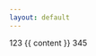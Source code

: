 ```yaml
---
layout: default
---
```


<!DOCTYPE html>
<html lang="en">
<head>
    <meta charset="UTF-8">
    <title>Some Title</title>
</head>
<body>
123
      {{ content }}
345
</body>
</html>
